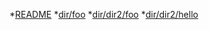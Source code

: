 
*[README](README)
*[dir/foo](dir/foo)
*[dir/dir2/foo](dir/dir2/foo)
*[dir/dir2/hello](dir/dir2/hello)

